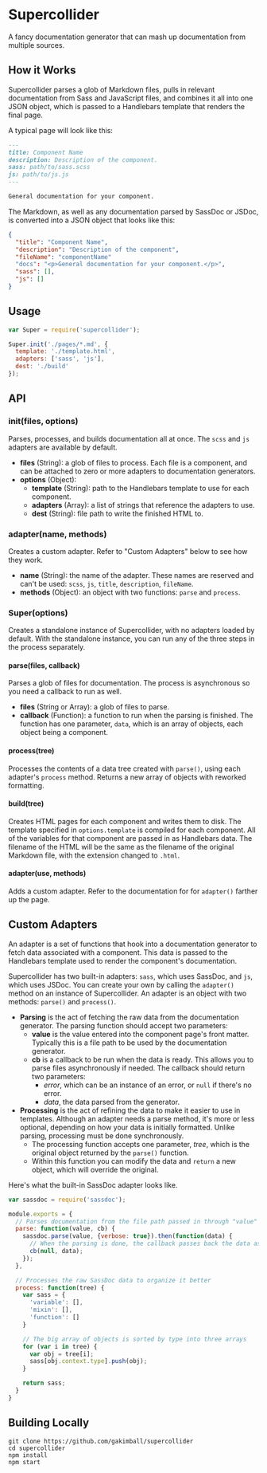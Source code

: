 # Supercollider

A fancy documentation generator that can mash up documentation from multiple sources.

## How it Works

Supercollider parses a glob of Markdown files, pulls in relevant documentation from Sass and JavaScript files, and combines it all into one JSON object, which is passed to a Handlebars template that renders the final page.

A typical page will look like this:

```markdown
---
title: Component Name
description: Description of the component.
sass: path/to/sass.scss
js: path/to/js.js
---

General documentation for your component.
```

The Markdown, as well as any documentation parsed by SassDoc or JSDoc, is converted into a JSON object that looks like this:

```json
{
  "title": "Component Name",
  "description": "Description of the component",
  "fileName": "componentName"
  "docs": "<p>General documentation for your component.</p>",
  "sass": [],
  "js": []
}
```

## Usage

```js
var Super = require('supercollider');

Super.init('./pages/*.md', {
  template: './template.html',
  adapters: ['sass', 'js'],
  dest: './build'
});
```

## API

### init(files, options)

Parses, processes, and builds documentation all at once. The `scss` and `js` adapters are available by default.

- **files** (String): a glob of files to process. Each file is a component, and can be attached to zero or more adapters to documentation generators.
- **options** (Object):
  - **template** (String): path to the Handlebars template to use for each component.
  - **adapters** (Array): a list of strings that reference the adapters to use.
  - **dest** (String): file path to write the finished HTML to.

### adapter(name, methods)

Creates a custom adapter. Refer to "Custom Adapters" below to see how they work.

- **name** (String): the name of the adapter. These names are reserved and can't be used: `scss`, `js`, `title`, `description`, `fileName`.
- **methods** (Object): an object with two functions: `parse` and `process`.

### Super(options)

Creates a standalone instance of Supercollider, with no adapters loaded by default. With the standalone instance, you can run any of the three steps in the process separately.

#### parse(files, callback)

Parses a glob of files for documentation. The process is asynchronous so you need a callback to run as well.

- **files** (String or Array): a glob of files to parse.
- **callback** (Function): a function to run when the parsing is finished. The function has one parameter, `data`, which is an array of objects, each object being a component.

#### process(tree)

Processes the contents of a data tree created with `parse()`, using each adapter's `process` method. Returns a new array of objects with reworked formatting.

#### build(tree)

Creates HTML pages for each component and writes them to disk. The template specified in `options.template` is compiled for each component. All of the variables for that component are passed in as Handlebars data. The filename of the HTML will be the same as the filename of the original Markdown file, with the extension changed to `.html`.

#### adapter(use, methods)

Adds a custom adapter. Refer to the documentation for for `adapter()` farther up the page.

## Custom Adapters

An adapter is a set of functions that hook into a documentation generator to fetch data associated with a component. This data is passed to the Handlebars template used to render the component's documentation.

Supercollider has two built-in adapters: `sass`, which uses SassDoc, and `js`, which uses JSDoc. You can create your own by calling the `adapter()` method on an instance of Supercollider. An adapter is an object with two methods: `parse()` and `process()`.

- **Parsing** is the act of fetching the raw data from the documentation generator. The parsing function should accept two parameters:
  - **value** is the value entered into the component page's front matter. Typically this is a file path to be used by the documentation generator.
  - **cb** is a callback to be run when the data is ready. This allows you to parse files asynchronously if needed. The callback should return two parameters:
    - *error*, which can be an instance of an error, or `null` if there's no error.
    - *data*, the data parsed from the generator.
- **Processing** is the act of refining the data to make it easier to use in templates. Although an adapter needs a parse method, it's more or less optional, depending on how your data is initially formatted. Unlike parsing, processing must be done synchronously.
  - The processing function accepts one parameter, *tree*, which is the original object returned by the `parse()` function.
  - Within this function you can modify the data and `return` a new object, which will override the original.

Here's what the built-in SassDoc adapter looks like.

```js
var sassdoc = require('sassdoc');

module.exports = {
  // Parses documentation from the file path passed in through "value"
  parse: function(value, cb) {
    sassdoc.parse(value, {verbose: true}).then(function(data) {
      // When the parsing is done, the callback passes back the data as-is
      cb(null, data);
    });
  },

  // Processes the raw SassDoc data to organize it better
  process: function(tree) {
    var sass = {
      'variable': [],
      'mixin': [],
      'function': []
    }

    // The big array of objects is sorted by type into three arrays
    for (var i in tree) {
      var obj = tree[i];
      sass[obj.context.type].push(obj);
    }

    return sass;
  }
}
```

## Building Locally

```
git clone https://github.com/gakimball/supercollider
cd supercollider
npm install
npm start
```